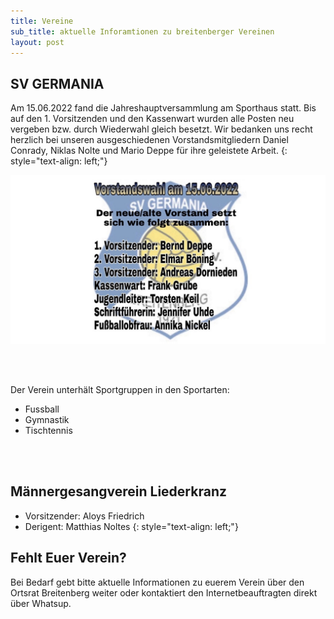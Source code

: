 ```yaml
---
title: Vereine
sub_title: aktuelle Inforamtionen zu breitenberger Vereinen
layout: post
---
```


## SV GERMANIA

Am 15.06.2022 fand die Jahreshauptversammlung am Sporthaus statt. Bis auf den 1. Vorsitzenden und den Kassenwart wurden alle Posten neu vergeben bzw. durch Wiederwahl gleich besetzt. 
Wir bedanken uns recht herzlich bei unseren ausgeschiedenen Vorstandsmitgliedern Daniel Conrady, Niklas Nolte und Mario Deppe für ihre geleistete Arbeit.
{: style="text-align: left;"}


<p><span class="image featured"><img src="images/sv_germania_2022.jpg" alt="" /></span></p>

<br>
<br>

Der Verein unterhält Sportgruppen in den Sportarten:

- Fussball
- Gymnastik
- Tischtennis 


<br>
<br>

## Männergesangverein Liederkranz

- Vorsitzender: Aloys Friedrich
- Derigent: Matthias Noltes
{: style="text-align: left;"}


## Fehlt Euer Verein?

Bei Bedarf gebt bitte aktuelle Informationen zu euerem Verein über den Ortsrat Breitenberg weiter oder kontaktiert den Internetbeauftragten direkt über Whatsup.